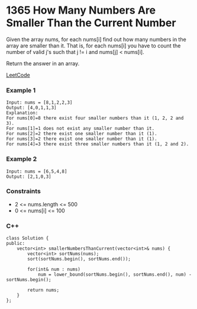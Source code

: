 # 1365 How Many Numbers Are Smaller Than the Current Number

Given the array nums, for each nums[i] find out how many numbers in the array are smaller than it. That is, for each nums[i] you have to count the number of valid j's such that j != i and nums[j] < nums[i].

Return the answer in an array.

[LeetCode](https://leetcode.cn/problems/how-many-numbers-are-smaller-than-the-current-number/)

### Example 1

```
Input: nums = [8,1,2,2,3]
Output: [4,0,1,1,3]
Explanation: 
For nums[0]=8 there exist four smaller numbers than it (1, 2, 2 and 3). 
For nums[1]=1 does not exist any smaller number than it.
For nums[2]=2 there exist one smaller number than it (1). 
For nums[3]=2 there exist one smaller number than it (1). 
For nums[4]=3 there exist three smaller numbers than it (1, 2 and 2).
```

### Example 2
 
```
Input: nums = [6,5,4,8]
Output: [2,1,0,3]
```
 

### Constraints

* 2 <= nums.length <= 500
* 0 <= nums[i] <= 100

### C++ 

```
class Solution {
public:
    vector<int> smallerNumbersThanCurrent(vector<int>& nums) {
        vector<int> sortNums(nums);
        sort(sortNums.begin(), sortNums.end());

        for(int& num : nums)
            num = lower_bound(sortNums.begin(), sortNums.end(), num) -sortNums.begin();
        
        return nums;
    }
};
```